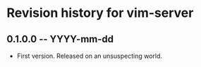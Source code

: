 # Revision history for vim-server

## 0.1.0.0 -- YYYY-mm-dd

* First version. Released on an unsuspecting world.
